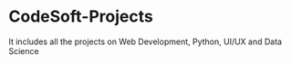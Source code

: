 # CodeSoft-Projects
It includes all the projects on Web Development, Python, UI/UX and Data Science
